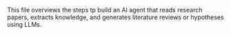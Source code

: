 This file overviews the steps tp build an AI agent that reads research papers, extracts knowledge, and generates literature reviews or hypotheses using LLMs.





